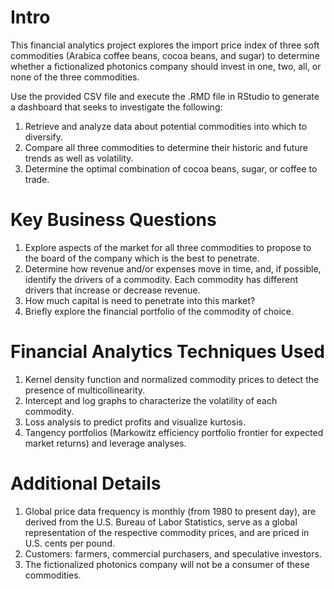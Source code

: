 # Intro
This financial analytics project explores the import price index of three soft commodities (Arabica coffee beans, cocoa beans, and sugar) to determine whether a fictionalized photonics company should invest in one, two, all, or none of the three commodities.

Use the provided CSV file and execute the .RMD file in RStudio to generate a dashboard that seeks to investigate the following:

1.  Retrieve and analyze data about potential commodities into which to diversify.
2.  Compare all three commodities to determine their historic and future trends as well as volatility.
3.  Determine the optimal combination of cocoa beans, sugar, or coffee to trade.

# Key Business Questions
1.  Explore aspects of the market for all three commodities to propose to the board of the company which is the best to penetrate.
2.  Determine how revenue and/or expenses move in time, and, if possible, identify the drivers of a commodity. Each commodity has different drivers that increase or decrease revenue.
3.  How much capital is need to penetrate into this market?
4.  Briefly explore the financial portfolio of the commodity of choice.

# Financial Analytics Techniques Used
1. Kernel density function and normalized commodity prices to detect the presence of multicollinearity.
2. Intercept and log graphs to characterize the volatility of each commodity.
3. Loss analysis to predict profits and visualize kurtosis.
4. Tangency portfolios (Markowitz efficiency portfolio frontier for expected market returns) and leverage analyses.

# Additional Details
1.  Global price data frequency is monthly (from 1980 to present day), are derived from the U.S. Bureau of Labor Statistics, serve as a global representation of the respective commodity prices, and are priced in U.S. cents per pound.
2.	Customers: farmers, commercial purchasers, and speculative investors.
3. The fictionalized photonics company will not be a consumer of these commodities.
